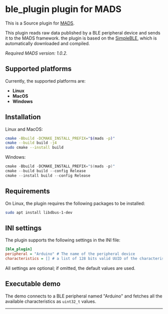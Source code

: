 # ble_plugin plugin for MADS

This is a Source plugin for [MADS](https://github.com/MADS-NET/MADS). 

This plugin reads raw data published by a BLE peripheral device and sends it to the MADS framework. the plugin is based on the [SimpleBLE](https://github.com/OpenBluetoothToolbox/SimpleBLE), which is automatically downloaded and compiled.

*Required MADS version: 1.0.2.*


## Supported platforms

Currently, the supported platforms are:

* **Linux** 
* **MacOS**
* **Windows**


## Installation

Linux and MacOS:

```bash
cmake -Bbuild -DCMAKE_INSTALL_PREFIX="$(mads -p)"
cmake --build build -j4
sudo cmake --install build
```

Windows:

```powershell
cmake -Bbuild -DCMAKE_INSTALL_PREFIX="$(mads -p)"
cmake --build build --config Release
cmake --install build --config Release
```

## Requirements

On Linux, the plugin requires the following packages to be installed:

```bash
sudo apt install libdbus-1-dev
```


## INI settings

The plugin supports the following settings in the INI file:

```ini
[ble_plugin]
peripheral = "Arduino" # The name of the peripheral device
characteristics = [] # a list of 128 bits valid UUID of the characteristics to be read
```

All settings are optional; if omitted, the default values are used.


## Executable demo

The demo connects to a BLE peripheral named "Arduino" and fetches all the available characteristics as `uint32_t` values.



---